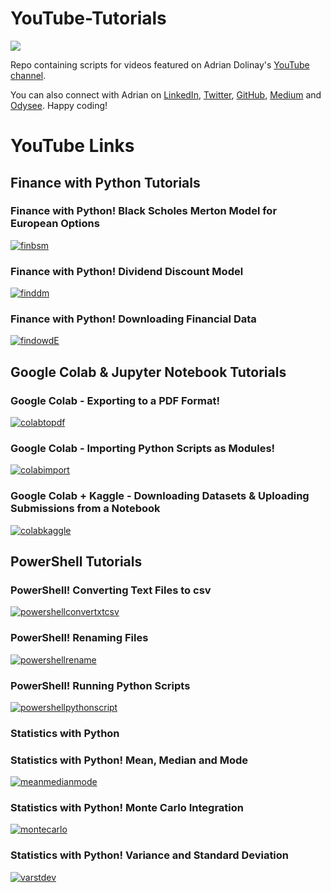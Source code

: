 # YouTube-Tutorials

<a target="new" href="https://www.youtube.com/@AdrianDolinay"><img border=0 src="https://img.shields.io/badge/YouTube%20Channel-red"></a>

Repo containing scripts for videos featured on Adrian Dolinay's [YouTube channel](https://www.youtube.com/c/AdrianDolinay1).

You can also connect with Adrian on [LinkedIn](https://www.linkedin.com/in/adrian-dolinay-frm-96a289106/), [Twitter](https://twitter.com/DolinayG), [GitHub](https://github.com/ad17171717), [Medium](https://adriandolinay.medium.com/) and [Odysee](https://odysee.com/@adriandolinay:0). Happy coding!

# YouTube Links


## Finance with Python Tutorials

### Finance with Python! Black Scholes Merton Model for European Options
[![finbsm](https://img.youtube.com/vi/QXLS5k0oVRI/0.jpg)](https://www.youtube.com/watch?v=QXLS5k0oVRI)

### Finance with Python! Dividend Discount Model
[![finddm](https://img.youtube.com/vi/G5ko7rLqjhk/0.jpg)](https://www.youtube.com/watch?v=G5ko7rLqjhk)

### Finance with Python! Downloading Financial Data 
[![findowdE](https://img.youtube.com/vi/TB_rj_IzLRA/0.jpg)](https://www.youtube.com/watch?v=TB_rj_IzLRA) 


## Google Colab & Jupyter Notebook Tutorials

### Google Colab - Exporting to a PDF Format!
[![colabtopdf](https://img.youtube.com/vi/-Ti9Mm21uVc/0.jpg)](https://www.youtube.com/watch?v=-Ti9Mm21uVc)

### Google Colab - Importing Python Scripts as Modules!
[![colabimport](https://img.youtube.com/vi/YP6APKLRf58/0.jpg)](https://www.youtube.com/watch?v=YP6APKLRf58)

### Google Colab + Kaggle - Downloading Datasets & Uploading Submissions from a Notebook
[![colabkaggle](https://img.youtube.com/vi/m-As6o-SLtI/0.jpg)](https://www.youtube.com/watch?v=m-As6o-SLtI)


## PowerShell Tutorials

### PowerShell! Converting Text Files to csv
[![powershellconvertxtcsv](https://img.youtube.com/vi/FVu-CCq2mSk/0.jpg)](https://www.youtube.com/watch?v=FVu-CCq2mSk)

### PowerShell! Renaming Files
[![powershellrename](https://img.youtube.com/vi/LfhTZDt2SA0/0.jpg)](https://www.youtube.com/watch?v=LfhTZDt2SA0)

### PowerShell! Running Python Scripts
[![powershellpythonscript](https://img.youtube.com/vi/8RHtbfx2r_E/0.jpg)](https://www.youtube.com/watch?v=8RHtbfx2r_E)


### Statistics with Python 

### Statistics with Python! Mean, Median and Mode
[![meanmedianmode](https://img.youtube.com/vi/5cKcTmQiz1A/0.jpg)](https://www.youtube.com/watch?v=5cKcTmQiz1A)

### Statistics with Python! Monte Carlo Integration 
[![montecarlo](https://img.youtube.com/vi/HXg2Jy_Bwa4/0.jpg)](https://www.youtube.com/watch?v=HXg2Jy_Bwa4)

### Statistics with Python! Variance and Standard Deviation
[![varstdev](https://img.youtube.com/vi/lwfAJM3KZCE/0.jpg)](https://www.youtube.com/watch?v=lwfAJM3KZCE)




